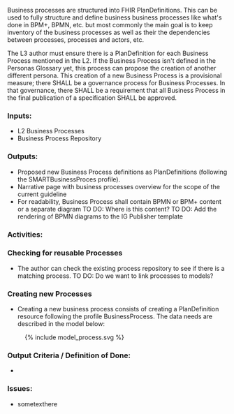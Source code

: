 Business processes are structured into FHIR PlanDefinitions. This can be used to fully structure and define business business processes like what's done in BPM+, BPMN, etc. but most commonly the main goal is to keep inventory of the business processes as well as their the dependencies between processes, processes and actors, etc.

The L3 author must ensure there is a PlanDefinition for each Business Process mentioned
in the L2. 
If the Business Process isn't defined in the Personas Glossary yet,
this process can propose the creation of another different persona. This
creation of a new Business Process is a provisional measure; there SHALL be a
governance process for Business Processes. In that governance, there SHALL be a
requirement that all Business Process in the final publication of a
specification SHALL be approved.

### **Inputs:** 

* L2 Business Processes
* Business Process Repository

### **Outputs:**

* Proposed new Business Process definitions as PlanDefinitions (following the SMARTBusinessProces profile).
* Narrative page with business processes overview for the scope of the current guideline
* For readability, Business Process shall contain BPMN or BPM+ content or a separate diagram TO DO: Where is this content? 
TO DO: Add the rendering of BPMN diagrams to the IG Publisher template


### **Activities:**

### Checking for reusable Processes
* The author can check the existing process repository to see if there is a matching process. 
TO DO: Do we want to link processes to models?

### Creating new Processes
* Creating a new business process consists of creating a PlanDefinition resource following the profile BusinessProcess. The data needs are described in the model below:

<figure>
  {% include model_process.svg %}
</figure>


### **Output Criteria / Definition of Done:**

* 

### **Issues:**

* sometexthere
